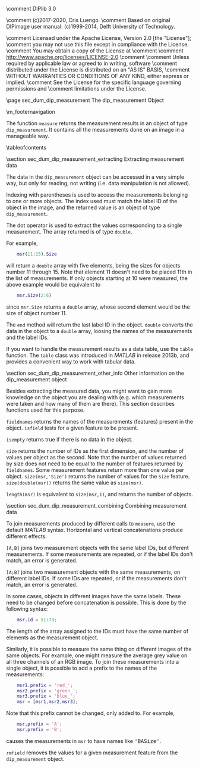 \comment DIPlib 3.0

\comment (c)2017-2020, Cris Luengo.
\comment Based on original DIPimage user manual: (c)1999-2014, Delft University of Technology.

\comment Licensed under the Apache License, Version 2.0 [the "License"];
\comment you may not use this file except in compliance with the License.
\comment You may obtain a copy of the License at
\comment
\comment    http://www.apache.org/licenses/LICENSE-2.0
\comment
\comment Unless required by applicable law or agreed to in writing, software
\comment distributed under the License is distributed on an "AS IS" BASIS,
\comment WITHOUT WARRANTIES OR CONDITIONS OF ANY KIND, either express or implied.
\comment See the License for the specific language governing permissions and
\comment limitations under the License.


\page sec_dum_dip_measurement The dip_measurement Object

\m_footernavigation

The function `measure` returns the measurement results in an object of type
`dip_measurement`. It contains all the measurements done on an image in a
manageable way.

\tableofcontents

\section sec_dum_dip_measurement_extracting Extracting measurement data

The data in the `dip_measurement` object can be accessed in a very
simple way, but only for reading, not writing (i.e. data manipulation is
not allowed).

Indexing with parentheses is used to access the measurements belonging
to one or more objects. The index used must match the label ID of the
object in the image, and the returned value is an object of type
`dip_measurement`.

The dot operator is used to extract the values corresponding to a single
measurement. The array returned is of type `double`.

For example,

```m
    msr(11:15).Size
```

will return a `double` array with five elements, being the sizes for
objects number 11 through 15. Note that element 11 doesn't need to be
placed 11th in the list of measurements. If only objects starting at 10
were measured, the above example would be equivalent to

```m
    msr.Size(2:6)
```

since `msr.Size` returns a `double` array, whose second element would be
the size of object number 11.

The `end` method will return the last label ID in the object. `double`
converts the data in the object to a `double` array, loosing the names
of the measurements and the label IDs.

If you want to handle the measurement results as a data table, use the
`table` function. The `table` class was introduced in *MATLAB* in release
2013b, and provides a convenient way to work with tabular data.

\section sec_dum_dip_measurement_other_info Other information on the dip_measurement object

Besides extracting the measured data, you might want to gain more
knowledge on the object you are dealing with (e.g. which measurements
were taken and how many of them are there). This section describes
functions used for this purpose.

`fieldnames` returns the names of the measurements (features) present
in the object. `isfield` tests for a given feature to be present.

`isempty` returns true if there is no data in the object.

`size` returns the number of IDs as the first dimension, and the number
of values per object as the second. Note that the number of values
returned by size does not need to be equal to the number of features
returned by `fieldnames`. Some measurement features return more than one
value per object. `size(msr,'Size')` returns the number of values for the
`Size` feature. `size(double(msr))` returns the same value as `size(msr)`.

`length(msr)` is equivalent to `size(msr,1)`, and returns the number of
objects.

\section sec_dum_dip_measurement_combining Combining measurement data

To join measurements produced by different calls to `measure`, use the
default *MATLAB* syntax. Horizontal and vertical concatenations produce
different effects.

`[A,B]` joins two measurement objects with the same label IDs, but
different measurements. If some measurements are repeated, or if the
label IDs don't match, an error is generated.

`[A;B]` joins two measurement objects with the same measurements, on
different label IDs. If some IDs are repeated, or if the measurements
don't match, an error is generated.

In some cases, objects in different images have the same labels. These
need to be changed before concatenation is possible. This is done by the
following syntax:

```m
    msr.id = 51:73;
```

The length of the array assigned to the IDs must have the same number of
elements as the measurement object.

Similarly, it is possible to measure the same thing on different images
of the same objects. For example, one might measure the average grey
value on all three channels of an RGB image. To join these measurements
into a single object, it is possible to add a prefix to the names of the
measurements:

```m
    msr1.prefix = 'red_';
    msr2.prefix = 'green_';
    msr3.prefix = 'blue_';
    msr = [msr1,msr2,msr3];
```

Note that this prefix cannot be changed, only added to. For example,

```m
    msr.prefix = 'A';
    msr.prefix = 'B';
```

causes the measurements in `msr` to have names like <tt>'BASize'</tt>.

`rmfield` removes the values for a given measurement feature from the
`dip_measurement` object.
